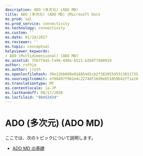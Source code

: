```yaml
---
description: ADO (多次元) (ADO MD)
title: ADO (多次元) (ADO MD) |Microsoft Docs
ms.prod: sql
ms.prod_service: connectivity
ms.technology: connectivity
ms.custom: ''
ms.date: 01/19/2017
ms.reviewer: ''
ms.topic: conceptual
helpviewer_keywords:
- ADO (Multidimensional) [ADO MD]
ms.assetid: 75b774a5-fa94-490a-b521-b2b8f7d48919
author: rothja
ms.author: jroth
ms.openlocfilehash: 39e12bb689e016854d1cb2f38105545313811735
ms.sourcegitcommit: e700497f962e4c2274df16d9e651059b42ff1a10
ms.translationtype: MT
ms.contentlocale: ja-JP
ms.lasthandoff: 08/17/2020
ms.locfileid: "88452434"
---
```

# <a name="ado-multidimensional-ado-md"></a>ADO (多次元) (ADO MD)
ここでは、次のトピックについて説明します。  
  
-   [ADO MD の基礎](../../../ado/guide/multidimensional/ado-md-fundamentals.md)
